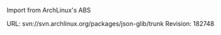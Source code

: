 Import from ArchLinux's ABS

URL: svn://svn.archlinux.org/packages/json-glib/trunk
Revision: 182748
